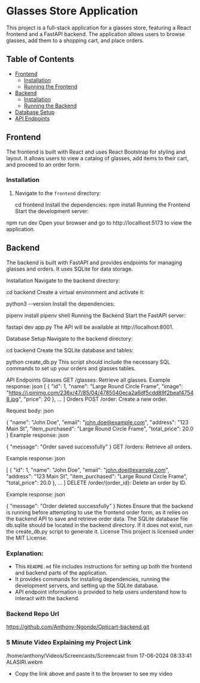 # Glasses Store Application

This project is a full-stack application for a glasses store, featuring a React frontend and a FastAPI backend. The application allows users to browse glasses, add them to a shopping cart, and place orders.

## Table of Contents

- [Frontend](#frontend)
  - [Installation](#installation)
  - [Running the Frontend](#running-the-frontend)
- [Backend](#backend)
  - [Installation](#installation-1)
  - [Running the Backend](#running-the-backend)
- [Database Setup](#database-setup)
- [API Endpoints](#api-endpoints)

## Frontend

The frontend is built with React and uses React Bootstrap for styling and layout. It allows users to view a catalog of glasses, add items to their cart, and proceed to an order form.

### Installation

1. Navigate to the `frontend` directory:
   
   cd frontend
Install the dependencies:
npm install
Running the Frontend
Start the development server:


npm run dev
Open your browser and go to http://localhost:5173 to view the application.

## Backend
The backend is built with FastAPI and provides endpoints for managing glasses and orders. It uses SQLite for data storage.

Installation
Navigate to the backend directory:


cd backend
Create a virtual environment and activate it:


python3 --version
Install the dependencies:


pipenv install
pipenv shell
Running the Backend
Start the FastAPI server:

fastapi dev app.py
The API will be available at http://localhost:8001.

Database Setup
Navigate to the backend directory:


cd backend
Create the SQLite database and tables:


python create_db.py
This script should include the necessary SQL commands to set up your orders and glasses tables.

API Endpoints
Glasses
GET /glasses: Retrieve all glasses.
Example response:
json
[
  {
    "id": 1,
    "name": "Large Round Circle Frame",
    "image": "https://i.pinimg.com/236x/47/85/04/4785040eca2a6df5cdd89f2beaf47548.jpg",
    "price": 20
  },
  ...
]
Orders
POST /order: Create a new order.

Request body:
json

{
  "name": "John Doe",
  "email": "john.doe@example.com",
  "address": "123 Main St",
  "item_purchased": "Large Round Circle Frame",
  "total_price": 20.0
}
Example response:
json

{
  "message": "Order saved successfully"
}
GET /orders: Retrieve all orders.

Example response:
json

[
  {
    "id": 1,
    "name": "John Doe",
    "email": "john.doe@example.com",
    "address": "123 Main St",
    "item_purchased": "Large Round Circle Frame",
    "total_price": 20.0
  },
  ...
]
DELETE /order/{order_id}: Delete an order by ID.

Example response:
json

{
  "message": "Order deleted successfully"
}
Notes
Ensure that the backend is running before attempting to use the frontend order form, as it relies on the backend API to save and retrieve order data.
The SQLite database file db.sqlite should be located in the backend directory. If it does not exist, run the create_db.py script to generate it.
License
This project is licensed under the MIT License.

### Explanation:
- This `README.md` file includes instructions for setting up both the frontend and backend parts of the application.
- It provides commands for installing dependencies, running the development servers, and setting up the SQLite database.
- API endpoint information is provided to help users understand how to interact with the backend.

### Backend Repo Url
https://github.com/Anthony-Ngonde/Opticart-backend.git


### 5 Minute Video Explaining my Project Link
/home/anthony/Videos/Screencasts/Screencast from 17-06-2024 08:33:41 ALASIRI.webm

- Copy the link above and paste it to the browser to see my video